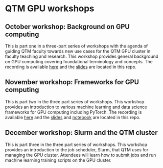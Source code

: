 # QTM GPU workshops

## October workshop: Background on GPU computing 
This is part one in a three-part series of workshops with the agenda of guiding QTM faculty towards new use cases for the QTM GPU cluster in faculty teaching and research. This workshop provides general background on GPU computing covering foundational terminology and concepts. 
The recording is available [here](https://emory-my.sharepoint.com/:v:/g/personal/jajaco3_emory_edu/ERBfG7ZQWmxItawDDzfo6a4BD5ldCD6YMq8M6x-lnIV-mQ?e=2Z0XYc) and the [slides](./workshop1slides-GPU-computing-background.pdf) are located in this repo.

## November workshop: Frameworks for GPU computing
This is part two in the three part series of workshops. This workshop provides an introduction to various machine learning and data science frameworks for GPU computing including PyTorch. The recording is available [here](https://emory-my.sharepoint.com/:v:/g/personal/jajaco3_emory_edu/EW8JeItwymVKgbS1X9MrbW4BDvud6rUEfe8SWi27N5v_gA?e=CnvMb5) and the [slides](./workshop2slides-GPU-computing-frameworks.pdf) and [notebook](./matrix-multiply-compared.ipynb) are located in this repo.



## December workshop: Slurm and the QTM cluster
This is part three in the three part series of workshops. This workshop provides an introduction to the job scheduler, Slurm, that QTM uses for managing the GPU cluster. Attendees will learn how to submit jobs and run machine learning training scripts on the GPU cluster.
